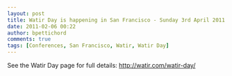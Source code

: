 ```yaml
---
layout: post
title: Watir Day is happening in San Francisco - Sunday 3rd April 2011
date: 2011-02-06 00:22
author: bpettichord
comments: true
tags: [Conferences, San Francisco, Watir, Watir Day]
---
```

See the Watir Day page for full details: <a href="http://watir.com/watir-day/">http://watir.com/watir-day/</a>
